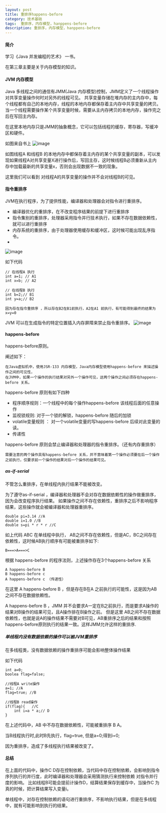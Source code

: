 ```yaml
---
layout: post
title: 重排序happens-before
category: 技术基础
tags:  重排序，内存模型，hanppens-before
description: 重排序，内存模型，hanppens-before
---
```



#### 简介

学习《Java 并发编程的艺术》 一书。

在第三章主要是关于内存模型的知识。

#### JVM 内存模型
Java 多线程之间的通信有JMM(Java 内存模型)控制，JMM定义了一个线程操作对共享变量操作何时对另外的线程可见。
共享变量存储在堆内存的主内存中，每个线程都有自己的本地内存，线程的本地内存都保存着主内存中共享变量的拷贝。
当一个线程需要操作某个共享变量时候，需要从主内存拷贝的本地内存，操作完之后在写回主内存。

在这里本地内存只是JMM的抽象概念，它可以包括线程的缓存，寄存器，写缓冲区和硬件。

如图来自书上
![image](http://7x00ae.com1.z0.glb.clouddn.com/java%20%E5%86%85%E5%AD%98%E6%A8%A1%E5%9E%8B.jpg)


如图线程A 和线程B 的本地内存中都保存着主内存的某个共享变量的副本，可以发现如果线程A对共享变量X进行操作后，写回主存，这时候线程B必须重新从主内存中加载最新的共享变量x，否则会出现数据不一致的现象。

这里我们可以看到 对线程A的共享变量的操作并不会对线程B的可见。


#### 指令重排序

JVM在执行程序，为了提供性能，编译器和处理器会对指令进行重排序。

- 编译器优化的重排序，在不改变程序结果的前提下进行重排序
- 指令集别的重排序，处理器采用指令并行技术执行，如果不存在数据依赖性，就可以进行重排序
- 内存系统的重排序，由于处理器使用缓存和缓冲区，这时候可能出现乱序指令。
- 
![image](http://7x00ae.com1.z0.glb.clouddn.com/jvm%E6%8C%87%E4%BB%A4%E9%87%8D%E6%8E%92%E5%BA%8F.jpg)

如下代码

    // 在线程A 执行
    int a=1; // A1
    int x=b; // A2    

    // 在线程B 执行
    int b=2;// B1
    int y=a;// B2 

    因为存在指令重排序 ，所以存在B2在B1前执行，A2在A1 前执行，有可能得到最终的结果为
    x=y=0    
    
    
JVM 可以在生成指令的特定位置插入内存屏障来禁止指令重排序。
![image](http://7x00ae.com1.z0.glb.clouddn.com/%E5%86%85%E5%AD%98%E5%B1%8F%E9%9A%9C%E7%A6%81%E6%AD%A2%E9%87%8D%E6%8E%92%E5%BA%8F.jpg)
    
#### happens-before 

happens-before原则。

阐述如下：

    在Java虚拟机中，使用JSR-133 内存模型，Java内存模型使用happens-before 来描述操作之间的可见性，
    在JVM中，如果一个操作的执行结果对另外一个操作可见，这两个操作之间必须存在happens-before 关系。




happens-before 原则有如下四种

- 程序顺序规则：一个线程中的每个操作happens-before 该线程后面的任意操作
- 监视锁规则: 对于一个锁的解锁，happens-before 随后的加锁
- volatile变量规则 ： 对一个volatile变量的写happens-before 后续对此变量的读。
- 传递性


happens-before 原则会禁止编译器和处理器的指令重排序。（还有内存重排序）

    需要注意的两个操作具有happens-before 关系，并不意味着第一个操作必须要在后一个操作之前执行，仅要求前一个操作的结果对后一个操作的结果可见。

##### as-if-serial

不管怎么重排序，在单线程内执行结果不能被改变。

为了遵守as-if-serial ，编译器和处理器不会对存在数据依赖性的操作做重排序，因为会改变程序执行结果。
如果操作之间不存在依赖性，重排序之后不影响程序结果，这些操作就会被编译器和处理器重排序。

    double pi=3.14 //A
    double i=1.0 //B
    double s=pi * r * r //C
    
如上代码 ABC 在单线程中执行， AB之间不存在依赖性，但是AC，BC之间存在依赖性，这时候AB执行顺序有可能被重排序如下:

    B===>A===>C
    
根据  happens-before 的程序法则，上述操作存在3个happens-before 关系

    A happens-before B
    B happens-before c
    A happens-before c （传递性）
    

在这里   A happens-before B ，但是存在B在A 之前执行的可能性，这是因为AB之间不存在数据依赖性。

A happens-before B  ，JMM 并不会要求A一定在B之前执行，而是要求A操作的结果对B操作的结果可见，且A操作排在B操作之前。
但是这里 AB之间不存在数据依赖性，也就是说A的操作结果不需要对B可见，AB重排序之后的结果和按照happens-before原则执行的结果一致。这样JMM允许这样的重排序.


##### 单线程内没有数据依赖的操作可以被JVM重排序


在多线程类，没有数据依赖的操作重排序可能会影响整体操作结果

如下代码
    
    int a=0;
    boolea flag=false;
    
    //线程A write操作
    a=1; //A
    flag=true; //B
    
    //线程B read操作
    if(flag){   //C
        int i=a * a;// D
    }
    
在上述代码中，AB 中不存在数据依赖性，可能被重排序 B A。    

当B线程执行时,此时B先执行，flag=true, 但是a=0;得到i=0;

因为重排序，造成了多线程执行结果被改变了。

#### 总结

在上面的代码中，操作C D存在控制依赖，当代码中存在控制依赖，会影响到指令序列执行的并行度，此时编译器和处理器会采用猜测执行来控制依赖
对指令并行度的影响。
比如线程B可能会提前计操作D，结算结果保存到缓存中，当操作C 为真的时候，把计算结果写入变量i。

单线程中，对存在控制依赖的语句进行重排序，不影响执行结果，但是在多线程中，就有可能影响到执行的结果。

